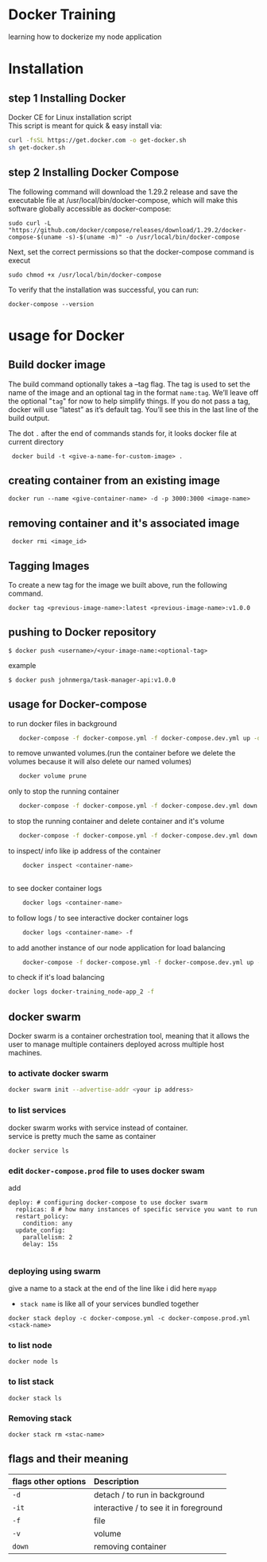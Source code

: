 
# Docker Training

learning how to dockerize my node application
# Installation
## step 1 Installing Docker
Docker CE for Linux installation script  
This script is meant for quick & easy install via:

```bash
curl -fsSL https://get.docker.com -o get-docker.sh 
sh get-docker.sh
```
## step 2 Installing Docker Compose
The following command will download the 1.29.2 release and save the executable file at /usr/local/bin/docker-compose, which will make this software globally accessible as docker-compose:
```
sudo curl -L "https://github.com/docker/compose/releases/download/1.29.2/docker-compose-$(uname -s)-$(uname -m)" -o /usr/local/bin/docker-compose
```

Next, set the correct permissions so that the docker-compose command is execut
```
sudo chmod +x /usr/local/bin/docker-compose
```
To verify that the installation was successful, you can run:
```
docker-compose --version
```

# usage for Docker 
## Build docker image
The build command optionally takes a –tag flag. The tag is used to set the name of the image and an optional tag in the format `name:tag`. We’ll leave off the optional "`tag`" for now to help simplify things. If you do not pass a tag, docker will use “latest” as it’s default tag. You’ll see this in the last line of the build output.  

The dot `.` after the end of commands stands for, it looks docker file at current directory

```
 docker build -t <give-a-name-for-custom-image> .
```
## creating container from an existing image
```
docker run --name <give-container-name> -d -p 3000:3000 <image-name>
```
## removing container and it's associated image
```
 docker rmi <image_id>
```
## Tagging Images

To create a new tag for the image we built above, run the following command.
```
docker tag <previous-image-name>:latest <previous-image-name>:v1.0.0
```

## pushing to Docker repository
```
$ docker push <username>/<your-image-name:<optional-tag>
```

example
```
$ docker push johnmerga/task-manager-api:v1.0.0
```
## usage for Docker-compose

to run docker files in background

```bash
   docker-compose -f docker-compose.yml -f docker-compose.dev.yml up -d
```
to remove unwanted volumes.(run the container before we delete the volumes because it will also delete our named volumes)

```bash
   docker volume prune
```

only to stop the running container

```bash
   docker-compose -f docker-compose.yml -f docker-compose.dev.yml down
```

to stop the running container and delete container and it's volume

```bash
   docker-compose -f docker-compose.yml -f docker-compose.dev.yml down -v
```
to inspect/ info like ip address of the container 

```bash
    docker inspect <container-name>
    
```
to see docker container logs

```bash
    docker logs <container-name>
```

to follow logs / to see interactive docker container logs

```bash
    docker logs <container-name> -f
```

to add another instance of our node application for load balancing

```bash
    docker-compose -f docker-compose.yml -f docker-compose.dev.yml up -d --scale node-app=2

```
to check if it's load balancing 

```bash
docker logs docker-training_node-app_2 -f 

```

## docker swarm
 Docker swarm is a container orchestration tool, meaning that it allows the user to manage multiple containers deployed across multiple host machines.  

 ### to activate docker swarm

```bash
docker swarm init --advertise-addr <your ip address>

```
### to list services
docker swarm works with service instead of container.  
service is pretty much the same as container 

```
docker service ls
```

### edit `docker-compose.prod` file to uses  **docker swam**
add 
~~~
deploy: # configuring docker-compose to use docker swarm
  replicas: 8 # how many instances of specific service you want to run
  restart_policy:
    condition: any
  update_config:
    parallelism: 2
    delay: 15s
  
~~~
### deploying using swarm

give a name to a stack at the end of the line like i did here `myapp`  
- `stack name`  is like all of your services bundled together 
```
docker stack deploy -c docker-compose.yml -c docker-compose.prod.yml <stack-name>
```

### to list node
```
docker node ls

```
### to list stack
```
docker stack ls

```
### Removing stack
```
docker stack rm <stac-name>

```
  
## flags and their meaning



| flags other options | Description                           |
| :------------------ | :------------------------------------ |
| `-d`                | detach / to run in background         |
| `-it`               | interactive / to see it in foreground |
| `-f`                | file                                  |
| `-v`                | volume                                |
| `down`              | removing container                    |




